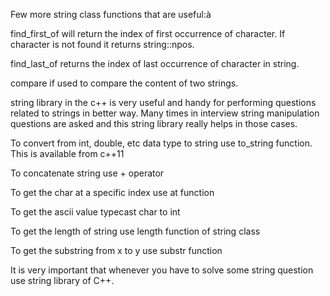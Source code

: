 Few more string class functions that are useful:à

find_first_of will return the index of first occurrence of character. If character is not found it returns string::npos.


find_last_of returns the index of last occurrence of character in string.

compare if used to compare the content of two strings.


string library in the c++ is very useful and handy for performing questions related to strings in better way. Many times in interview string manipulation questions are asked and this string library really helps in those cases.


To convert from int, double, etc data type to string use to_string function. This is available from c++11


To concatenate string use + operator


To get the char at a specific index use at function


To get the ascii value typecast char to int


To get the length of string use length function of string class


To get the substring from x to y use substr function


It is very important that whenever you have to solve some string question use string library of C++.
